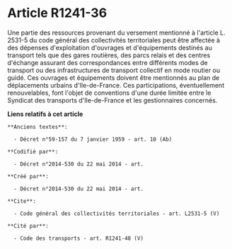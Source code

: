 # Article R1241-36

Une partie des ressources provenant du versement mentionné à l'article L. 2531-5 du code général des collectivités
territoriales peut être affectée à des dépenses d'exploitation d'ouvrages et d'équipements destinés au transport tels que des
gares routières, des parcs relais et des centres d'échange assurant des correspondances entre différents modes de transport
ou des infrastructures de transport collectif en mode routier ou guidé. Ces ouvrages et équipements doivent être mentionnés
au plan de déplacements urbains d'Ile-de-France. Ces participations, éventuellement renouvelables, font l'objet de
conventions d'une durée limitée entre le Syndicat des transports d'Ile-de-France et les gestionnaires concernés.

**Liens relatifs à cet article**

	**Anciens textes**:

	  - Décret n°59-157 du 7 janvier 1959 - art. 10 (Ab)

	**Codifié par**:

	  - Décret n°2014-530 du 22 mai 2014 - art.

	**Créé par**:

	  - Décret n°2014-530 du 22 mai 2014 - art.

	**Cite**:

	  - Code général des collectivités territoriales - art. L2531-5 (V)

	**Cité par**:

	  - Code des transports - art. R1241-48 (V)
